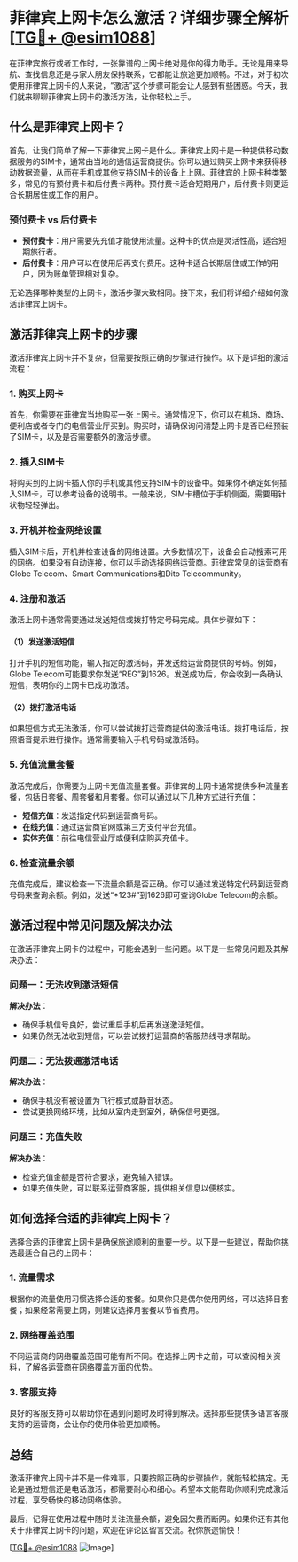 # 菲律宾上网卡怎么激活？详细步骤全解析[[TG💪+ @esim1088](https://t.me/s/esim1088)]

在菲律宾旅行或者工作时，一张靠谱的上网卡绝对是你的得力助手。无论是用来导航、查找信息还是与家人朋友保持联系，它都能让旅途更加顺畅。不过，对于初次使用菲律宾上网卡的人来说，“激活”这个步骤可能会让人感到有些困惑。今天，我们就来聊聊菲律宾上网卡的激活方法，让你轻松上手。

## 什么是菲律宾上网卡？

首先，让我们简单了解一下菲律宾上网卡是什么。菲律宾上网卡是一种提供移动数据服务的SIM卡，通常由当地的通信运营商提供。你可以通过购买上网卡来获得移动数据流量，从而在手机或其他支持SIM卡的设备上上网。菲律宾的上网卡种类繁多，常见的有预付费卡和后付费卡两种。预付费卡适合短期用户，后付费卡则更适合长期居住或工作的用户。

### 预付费卡 vs 后付费卡

- **预付费卡**：用户需要先充值才能使用流量。这种卡的优点是灵活性高，适合短期旅行者。
- **后付费卡**：用户可以在使用后再支付费用。这种卡适合长期居住或工作的用户，因为账单管理相对复杂。

无论选择哪种类型的上网卡，激活步骤大致相同。接下来，我们将详细介绍如何激活菲律宾上网卡。

## 激活菲律宾上网卡的步骤

激活菲律宾上网卡并不复杂，但需要按照正确的步骤进行操作。以下是详细的激活流程：

### 1. 购买上网卡

首先，你需要在菲律宾当地购买一张上网卡。通常情况下，你可以在机场、商场、便利店或者专门的电信营业厅买到。购买时，请确保询问清楚上网卡是否已经预装了SIM卡，以及是否需要额外的激活步骤。

### 2. 插入SIM卡

将购买到的上网卡插入你的手机或其他支持SIM卡的设备中。如果你不确定如何插入SIM卡，可以参考设备的说明书。一般来说，SIM卡槽位于手机侧面，需要用针状物轻轻弹出。

### 3. 开机并检查网络设置

插入SIM卡后，开机并检查设备的网络设置。大多数情况下，设备会自动搜索可用的网络。如果没有自动连接，你可以手动选择网络运营商。菲律宾常见的运营商有Globe Telecom、Smart Communications和Dito Telecommunity。

### 4. 注册和激活

激活上网卡通常需要通过发送短信或拨打特定号码完成。具体步骤如下：

#### （1）发送激活短信

打开手机的短信功能，输入指定的激活码，并发送给运营商提供的号码。例如，Globe Telecom可能要求你发送“REG”到1626。发送成功后，你会收到一条确认短信，表明你的上网卡已成功激活。

#### （2）拨打激活电话

如果短信方式无法激活，你可以尝试拨打运营商提供的激活电话。拨打电话后，按照语音提示进行操作。通常需要输入手机号码或激活码。

### 5. 充值流量套餐

激活完成后，你需要为上网卡充值流量套餐。菲律宾的上网卡通常提供多种流量套餐，包括日套餐、周套餐和月套餐。你可以通过以下几种方式进行充值：

- **短信充值**：发送指定代码到运营商号码。
- **在线充值**：通过运营商官网或第三方支付平台充值。
- **实体充值**：前往电信营业厅或便利店购买充值卡。

### 6. 检查流量余额

充值完成后，建议检查一下流量余额是否正确。你可以通过发送特定代码到运营商号码来查询余额。例如，发送“*123#”到1626即可查询Globe Telecom的余额。

## 激活过程中常见问题及解决办法

在激活菲律宾上网卡的过程中，可能会遇到一些问题。以下是一些常见问题及其解决办法：

### 问题一：无法收到激活短信

**解决办法**：
- 确保手机信号良好，尝试重启手机后再发送激活短信。
- 如果仍然无法收到短信，可以尝试拨打运营商的客服热线寻求帮助。

### 问题二：无法拨通激活电话

**解决办法**：
- 确保手机没有被设置为飞行模式或静音状态。
- 尝试更换网络环境，比如从室内走到室外，确保信号更强。

### 问题三：充值失败

**解决办法**：
- 检查充值金额是否符合要求，避免输入错误。
- 如果充值失败，可以联系运营商客服，提供相关信息以便核实。

## 如何选择合适的菲律宾上网卡？

选择合适的菲律宾上网卡是确保旅途顺利的重要一步。以下是一些建议，帮助你挑选最适合自己的上网卡：

### 1. 流量需求

根据你的流量使用习惯选择合适的套餐。如果你只是偶尔使用网络，可以选择日套餐；如果经常需要上网，则建议选择月套餐以节省费用。

### 2. 网络覆盖范围

不同运营商的网络覆盖范围可能有所不同。在选择上网卡之前，可以查阅相关资料，了解各运营商在网络覆盖方面的优势。

### 3. 客服支持

良好的客服支持可以帮助你在遇到问题时及时得到解决。选择那些提供多语言客服支持的运营商，会让你的使用体验更加顺畅。

## 总结

激活菲律宾上网卡并不是一件难事，只要按照正确的步骤操作，就能轻松搞定。无论是通过短信还是电话激活，都需要耐心和细心。希望本文能帮助你顺利完成激活过程，享受畅快的移动网络体验。

最后，记得在使用过程中随时关注流量余额，避免因欠费而断网。如果你还有其他关于菲律宾上网卡的问题，欢迎在评论区留言交流。祝你旅途愉快！

[[TG💪+ @esim1088](https://t.me/s/esim1088) ![Image](https://i.postimg.cc/4NQfJmqS/Snipaste-2025-05-13-00-14-12.png)]